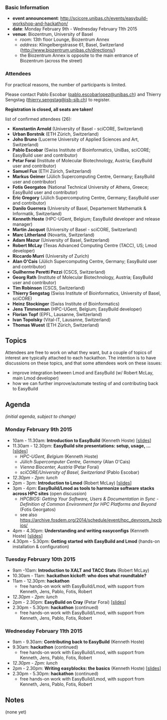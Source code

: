 ### Basic Information

* **event announcement**: http://scicore.unibas.ch/events/easybuild-workshop-and-hackathon/
* **date**: Monday February 9th - Wednesday February 11th 2015
* **venue**: Biozentrum, University of Basel
  * _room_: 13th floor Lounge, Biozentrum Annex
  * _address_: Klingelbergstrasse 61, Basel, Switzerland (<a>http://www.biozentrum.unibas.ch/directions/</a>)
  * the Biozentrum Annex is opposite to the main entrance of Biozentrum (across the street)

### Attendees

For practical reasons, the number of participants is limited.

Please contact Pablo Escobar (pablo.escobarlopez@unibas.ch) and Thierry Sengstag (thierry.sengstag@isb-sib.ch) to register.

**Registration is closed, all seats are taken!**

list of confirmed attendees (26):

* **Konstantin Arnold** (University of Basel - sciCORE, Switzerland)
* **Urban Borstnik** (ETH Zürich, Switzerland)
* **Joho Bruno** (Lucerne University of Applied Sciences and Art, Switzerland)
* **Pablo Escobar** (Swiss Institute of Bioinformatics, UniBas, sciCORE; EasyBuild user and contributor)
* **Petar Forai** (Institute of Molecular Biotechnology, Austria; EasyBuild user and contributor)
* **Samuel Fux** (ETH Zürich, Switzerland)
* **Markus Geimer** (Jülich Supercomputing Centre, Germany; EasyBuild user and contributor)
* **Fotis Georgatos** (National Technical University of Athens, Greece; EasyBuild user and contributor)
* **Eric Gregory** (Jülich Supercomputing Centre, Germany; EasyBuild user and contributor)
* **Danilo Guerrera** (University of Basel, Departement Mathematik & Informatik, Switzerland)
* **Kenneth Hoste** (HPC-UGent, Belgium; EasyBuild developer and release manager)
* **Martin Jacquot** (University of Basel - sciCORE, Switzerland)
* **Marc Litherland** (Novartis, Switzerland)
* **Adam Mazur** (University of Basel, Switzerland)
* **Robert McLay** (Texas Advanced Computing Centre (TACC), US; Lmod developer)
* **Riccardo Murri** (University of Zurich)
* **Alan O'Cais** (Jülich Supercomputing Centre, Germany; EasyBuild user and contributor)
* **Guilherme Peretti Pezzi** (CSCS, Switzerland)
* **Georg Rath** (Institute of Molecular Biotechnology, Austria; EasyBuild user and contributor)
* **Tim Robinson** (CSCS, Switzerland)
* **Thierry Sengstag** (Swiss Institute of Bioinformatics, University of Basel, sciCORE)
* **Heinz Stockinger** (Swiss Institute of Bioinformatics)
* **Jens Timmerman** (HPC-UGent, Belgium; EasyBuild developer)
* **Florian Topf** (EPFL, Lausanne, Switzerland)
* **Ivan Topolsky** (Vital-IT, Lausanne, Switzerland)
* **Thomas Wuest** (ETH Zürich, Switzerland)

## Topics

Attendees are free to work on what they want, but a couple of topics of interest are typically attached to each hackathon. The intention is to have discussions on these topics, and that some attendees work on these issues:

* improve integration between Lmod and EasyBuild (w/ Robert McLay, main Lmod developer)
* how we can further improve/automate testing of and contributing back to EasyBuild

## Agenda

_(initial agenda, subject to change)_

### Monday February 9th 2015

* 10am - 11.30am: **Introduction to EasyBuild** (Kenneth Hoste) [[slides](http://users.ugent.be/~kehoste/EasyBuild-intro-Basel_20150209.pdf)]
* 11.30am - 12.30pm: **EasyBuild site presentations: setup, usage, ...** [[slides](http://users.ugent.be/~kehoste/EasyBuild-site-pres_20150209.pdf)]
  * _HPC-UGent, Belgium_ (Kenneth Hoste)
  * _Jülich Supercomputer Centre, Germany_ (Alan O'Cais)
  * _Vienna Biocenter, Austria_ (Petar Forai)
  * _sciCORE/University of Basel, Switzerland_ (Pablo Escobar)
* _12.30pm - 2pm: lunch_
* 2pm - 3pm: **Introduction to Lmod** (Robert McLay) [[slides](http://users.ugent.be/~kehoste/Lmod-intro_20150209.pdf)]
* 3pm - 4pm: **EasyBuild/Lmod as tools to harmonize software stacks across HPC sites** (open discussion)
  * _HPCBIOS: Getting Your Software, Users & Documentation in Sync - Definition of Common Environment for HPC Platforms and Beyond_ (Fotis Georgatos)
  * see also https://archive.fosdem.org/2014/schedule/event/hpc_devroom_hpcbios/
* 4pm - 4.30pm: **Understanding and writing easyconfigs** (Kenneth Hoste) [[slides](http://users.ugent.be/~kehoste/EasyBuild-writing-easyconfigs_20150209.pdf)]
* 4.30pm - 5.30pm: **Getting started with EasyBuild and Lmod** (hands-on installation & configuration)

### Tuesday February 10th 2015

* 9am -10am: **Introduction to XALT and TACC Stats** (Robert McLay)
* 10.30am - 11am: **hackathon kickoff: who does what roundtable?**
* 11am - 12.30pm: **hackathon**
  * free hands-on work with EasyBuild/Lmod, with support from Kenneth, Jens, Pablo, Fotis, Robert
* _12.30pm - 2pm: lunch_
* 2pm - 2.30pm: **EasyBuild on Cray** (Petar Forai) [[slides](users.ugent.be/~kehoste/EasyBuild-on-Cray_20150210.pdf)]
* 2.30pm - 5.30pm: **hackathon** (continued)
  * free hands-on work with EasyBuild/Lmod, with support from Kenneth, Jens, Pablo, Fotis, Robert


### Wednesday February 11th 2015

* 9am - 9.30am: **Contributing back to EasyBuild** (Kenneth Hoste)
* 9.30am: **hackathon** (continued)
  * free hands-on work with EasyBuild/Lmod, with support from Kenneth, Jens, Pablo, Fotis, Robert
* _12.30pm - 2pm: lunch_
* 2pm - 2.30pm: **Writing easyblocks: the basics** (Kenneth Hoste) [[slides](http://users.ugent.be/~kehoste/EasyBuild-writing-easyblocks_20150211.pdf)]
* 2.30pm - 5.30pm: **hackathon** (continued)
  * free hands-on work with EasyBuild/Lmod, with support from Kenneth, Jens, Pablo, Fotis, Robert

## Notes

(none yet)